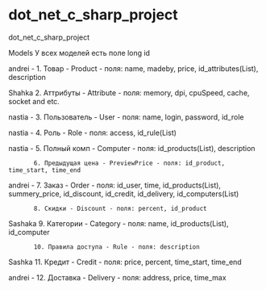 dot_net_c_sharp_project
=======================

dot_net_c_sharp_project

Models
У всех моделей есть поле long id

andrei  -  1. Товар - Product - поля: name, madeby, price, id_attributes(List), description  

Shahka	   2. Аттрибуты - Attribute - поля: memory, dpi, cpuSpeed, cache, socket and etc.   
		   
nastia  -  3. Пользователь - User - поля: name, login, password, id_role   

nastia  -  4. Роль - Role - поля: access, id_rule(List) 

nastia  -  5. Полный комп - Computer - поля: id_products(List), description 

           6. Предыдущая цена - PreviewPrice - поля: id_product, time_start, time_end
		   
andrei  -  7. Заказ - Order - поля: id_user, time, id_products(List), summery_price, id_discount, id_credit, id_delivery, id_computers(List) 

           8. Скидки - Discount - поля: percent, id_product
		   
Sashaka    9. Категории - Category - поля: name, id_products(List), id_computer
		   
           10. Правила доступа - Rule - поля: description
		   
Sashka     11. Кредит - Credit - поля: price, percent, time_start, time_end
		   
andrei  -  12. Доставка - Delivery - поля: address, price, time_max  

